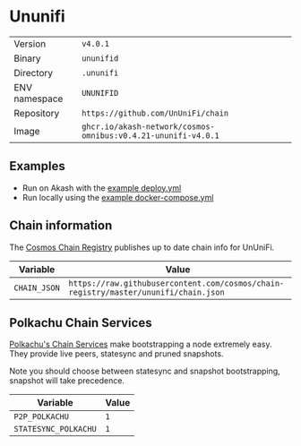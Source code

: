 # Ununifi

| | |
|---|---|
|Version|`v4.0.1`|
|Binary|`ununifid`|
|Directory|`.ununifi`|
|ENV namespace|`UNUNIFID`|
|Repository|`https://github.com/UnUniFi/chain`|
|Image|`ghcr.io/akash-network/cosmos-omnibus:v0.4.21-ununifi-v4.0.1`|

## Examples

- Run on Akash with the [example deploy.yml](./deploy.yml)
- Run locally using the [example docker-compose.yml](./docker-compose.yml)

## Chain information

The [Cosmos Chain Registry](https://github.com/cosmos/chain-registry) publishes up to date chain info for UnUniFi.

|Variable|Value|
|---|---|
|`CHAIN_JSON`|`https://raw.githubusercontent.com/cosmos/chain-registry/master/ununifi/chain.json`|

## Polkachu Chain Services

[Polkachu's Chain Services](https://www.polkachu.com/) make bootstrapping a node extremely easy. They provide live peers, statesync and pruned snapshots.

Note you should choose between statesync and snapshot bootstrapping, snapshot will take precedence.

|Variable|Value|
|---|---|
|`P2P_POLKACHU`|`1`|
|`STATESYNC_POLKACHU`|`1`|
